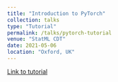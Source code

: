 ```yaml
---
title: "Introduction to PyTorch"
collection: talks
type: "Tutorial"
permalink: /talks/pytorch-tutorial
venue: "StatML CDT"
date: 2021-05-06
location: "Oxford, UK"
---
```


[Link to tutorial](https://github.com/shahineb/statml-cdt-pytorch-tutorial)

